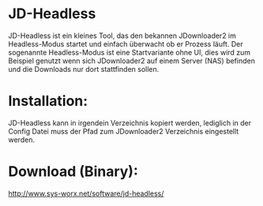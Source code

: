 # JD-Headless
JD-Headless ist ein kleines Tool, das den bekannen JDownloader2 im Headless-Modus startet und einfach überwacht ob er Prozess läuft. Der sogenannte Headless-Modus ist eine Startvariante ohne UI, dies wird zum Beispiel genutzt wenn sich JDownloader2 auf einem Server (NAS) befinden und die Downloads nur dort stattfinden sollen.

# Installation:
JD-Headless kann in irgendein Verzeichnis kopiert werden, lediglich in der Config Datei muss der Pfad zum JDownloader2 Verzeichnis eingestellt werden.

# Download (Binary):
http://www.sys-worx.net/software/jd-headless/
